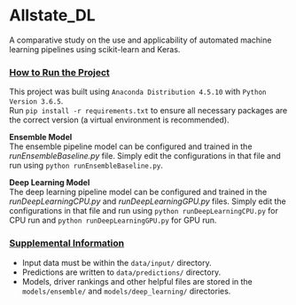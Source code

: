 # Allstate_DL
A comparative study on the use and applicability of automated machine learning pipelines using scikit-learn and Keras.

### <u>How to Run the Project</u>
This project was built using `Anaconda Distribution 4.5.10` with `Python Version 3.6.5`. <br>
Run `pip install -r requirements.txt` to ensure all necessary packages are the correct version (a virtual environment is recommended).

<b>Ensemble Model</b><br>
The ensemble pipeline model can be configured and trained in the *runEnsembleBaseline.py* file. Simply edit the configurations in that file and run using `python runEnsembleBaseline.py`.

<b>Deep Learning Model</b><br>
The deep learning pipeline model can be configured and trained in the *runDeepLearningCPU.py* and *runDeepLearningGPU.py* files. Simply edit the configurations in that file and run using `python runDeepLearningCPU.py` for CPU run and `python runDeepLearningGPU.py` for GPU run.

### <u>Supplemental Information</u>
* Input data must be within the `data/input/` directory.
* Predictions are written to `data/predictions/` directory.
* Models, driver rankings and other helpful files are stored in the `models/ensemble/` and `models/deep_learning/` directories.
